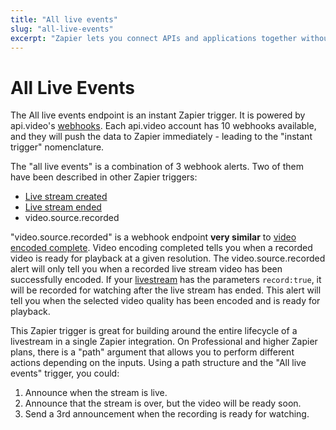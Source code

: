 ```yaml
---
title: "All live events"
slug: "all-live-events"
excerpt: "Zapier lets you connect APIs and applications together without coding. The all live events Zapier trigger is a combination of 3 alerts - live stream created, live stream ended, and video source recorded."
---
```


All Live Events
===============

The All live events endpoint is an instant Zapier trigger. It is powered by api.video's [webhooks](/reference/api/Webhooks#list-all-webhooks). Each api.video account has 10 webhooks available, and they will push the data to Zapier immediately - leading to the "instant trigger" nomenclature.

The "all live events" is a combination of 3 webhook alerts. Two of them have been described in other Zapier triggers:

* [Live stream created](/sdks/nocode/live-stream-started.md)
* [Live stream ended](/sdks/nocode/live-stream-ended.md)
* video.source.recorded

"video.source.recorded" is a webhook endpoint **very similar** to [video encoded complete](/sdks/nocode/video-encoding-completed.md).  Video encoding completed tells you when a recorded video is ready for playback at a given resolution. The video.source.recorded alert will only tell you when a recorded live stream video has been successfully encoded. If your [livestream](/reference/api/Live-Streams#create-live-stream) has the parameters ```record:true```, it will be recorded for watching after the live stream has ended. This alert will tell you when the selected video quality has been encoded and is ready for playback.

This Zapier trigger is great for building around the entire lifecycle of a livestream in a single Zapier integration. On Professional and higher Zapier plans, there is a "path" argument that allows you to perform different actions depending on the inputs. Using a path structure and the "All live events" trigger, you could:

1. Announce when the stream is live.
2. Announce that the stream is over, but the video will be ready soon.
3. Send a 3rd announcement when the recording is ready for watching.
